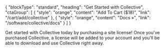 {
    "blockType": "standard",
    "heading": "Get Started with Collective",
    "ctaGroup": [
        {
            "style": "orange",
            "content": "Add To Cart ($18)",
            "link": "/cart/add/collective"
        },
        {
            "style": "orange",
            "content": "Docs &raquo;",
            "link": "/software/collective/docs"
        }
    ]
}

Get started with Collective today by purchasing a site license! Once you've purchased Collective, a license will be added to your account and you'll be able to download and use Collective right away.
